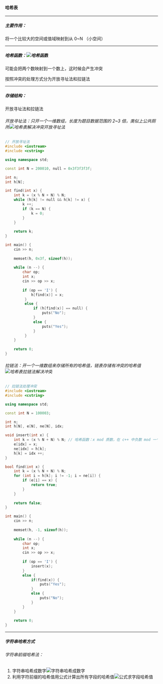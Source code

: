 #### 哈希表

----------

##### 主要作用：

将一个比较大的空间或值域映射到从 0~N （小空间）

--------------

##### 哈希函数：![哈希函数](C:\Users\冬黎\OneDrive\图片\算法基础课\算法基础课第二讲\哈希函数.png)

可能会把两个数映射到一个数上，这时候会产生冲突

按照冲突的处理方式分为开放寻址法和拉链法

-------------

##### 存储结构：

开放寻址法和拉链法

###### 开放寻址法：只开一个一维数组，长度为题目数据范围的 2~3 倍，类似上公共厕所![哈希表解决冲突开放寻址法](C:\Users\冬黎\OneDrive\图片\算法基础课\算法基础课第二讲\哈希表解决冲突开放寻址法.png)

```c++
// 开放寻址法
#include <iostream>
#include <cstring>

using namespace std;

const int N = 200010, null = 0x3f3f3f3f;

int n;
int h[N];

int find(int x) {
    int k = (x % N + N) % N;
    while (h[k] != null && h[k] != x) {
        k ++;
        if (k == N) {
            k = 0;
        }
    }
    
    return k;
}

int main() {
    cin >> n;
    
    memset(h, 0x3f, sizeof(h));
    
    while (n --) {
        char op;
        int x;
        cin >> op >> x;
        
        if (op == 'I') {
            h[find(x)] = x;
         }
         else {
             if (h[find(x)] == null) {
                 puts("No");
             }
             else {
                 puts("Yes");
             }
         }
    }
    
    return 0;
}
```



###### 拉链法：开一个一维数组来存储所有的哈希值，链表存储有冲突的哈希值![哈希表拉链法解决冲突](C:\Users\冬黎\OneDrive\图片\算法基础课\算法基础课第二讲\哈希表拉链法解决冲突.png)

```c++
// 拉链法处理冲突
#include <iostream>
#include <cstring>

using namespace std;

const int N = 100003;

int n;
int h[N], e[N], ne[N], idx;

void insert(int x) {
    int k = (x % N + N) % N; // 哈希函数：x mod 质数，在 c++ 中负数 mod 一个数值是负数，所以通过这样写来把值变为正数
    e[idx] = x;
    ne[idx] = h[k];
    h[k] = idx ++;
}

bool find(int x) {
    int k = (x % N + N) % N;
    for (int i = h[k]; i != -1; i = ne[i]) {
        if (e[i] == x) {
            return true;
        }
    }
    
    return false;
}

int main() {
    cin >> n;
    
    memset(h, -1, sizeof(h));
    
    while (n --) {
        char op;
        int x;
        cin >> op >> x;
        
        if (op == 'I') {
            insert(x);
        }
        else {
            if(find(x)) {
                puts("Yes");
            }
            else {
                puts("No");
            }
        }
    }
    
    return 0;
}
```

--------------------

##### 字符串哈希方式

###### 字符串前缀哈希法：

1. 字符串哈希成数字![字符串哈希成数字](C:\Users\冬黎\OneDrive\图片\算法基础课\算法基础课第二讲\字符串哈希成数字.png)
2. 利用字符前缀的哈希值用公式计算出所有字段的哈希值![公式求字段哈希值](C:\Users\冬黎\OneDrive\图片\算法基础课\算法基础课第二讲\公式求字段哈希值.png)

